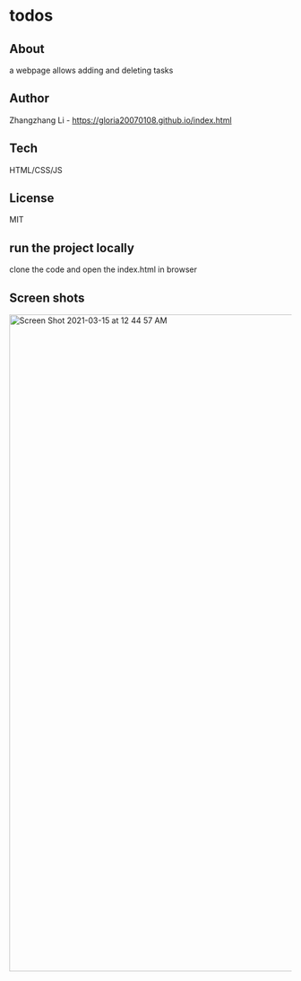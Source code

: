 # todos

## About
a webpage allows adding and deleting tasks<br>

## Author
Zhangzhang Li - https://gloria20070108.github.io/index.html

## Tech
HTML/CSS/JS

## License
MIT

## run the project locally
clone the code and open the index.html in browser

## Screen shots
<img width="1171" alt="Screen Shot 2021-03-15 at 12 44 57 AM" src="https://user-images.githubusercontent.com/20634257/111119924-f5439d80-8527-11eb-9a3f-c091b82a2caf.png">
